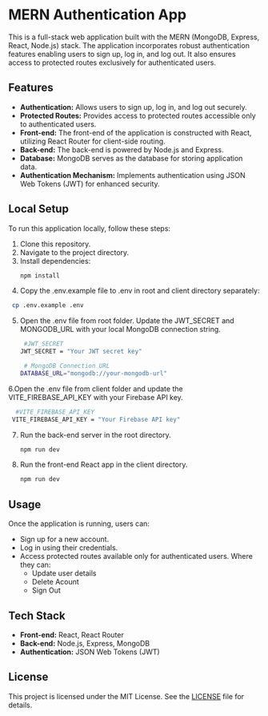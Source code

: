 # MERN Authentication App

This is a full-stack web application built with the MERN (MongoDB, Express, React, Node.js) stack. The application incorporates robust authentication features enabling users to sign up, log in, and log out. It also ensures access to protected routes exclusively for authenticated users.

## Features

- **Authentication:** Allows users to sign up, log in, and log out securely.
- **Protected Routes:** Provides access to protected routes accessible only to authenticated users.
- **Front-end:** The front-end of the application is constructed with React, utilizing React Router for client-side routing.
- **Back-end:** The back-end is powered by Node.js and Express.
- **Database:** MongoDB serves as the database for storing application data.
- **Authentication Mechanism:** Implements authentication using JSON Web Tokens (JWT) for enhanced security.

## Local Setup

To run this application locally, follow these steps:

1. Clone this repository.
2. Navigate to the project directory.
3. Install dependencies:
   ```bash
   npm install
   ```
4. Copy the .env.example file to .env in root and client directory separately:
  ```bash
   cp .env.example .env
   ```
5. Open the .env file from root folder. Update the JWT_SECRET and MONGODB_URL with your local MongoDB connection string.
   ```bash
    #JWT_SECRET
   JWT_SECRET = "Your JWT secret key"
   
    # MongoDB Connection URL
   DATABASE_URL="mongodb://your-mongodb-url"
   ```
6.Open the .env file from client folder and update the VITE_FIREBASE_API_KEY with your Firebase API key.
  ```bash
    #VITE_FIREBASE_API_KEY
   VITE_FIREBASE_API_KEY = "Your Firebase API key"
   ```
7. Run the back-end server in the root directory.
   ```bash
   npm run dev
   ```
9. Run the front-end React app in the client directory.
   ```bash
   npm run dev
   ```

## Usage

Once the application is running, users can:

- Sign up for a new account.
- Log in using their credentials.
- Access protected routes available only for authenticated users. Where they can:
  - Update user details
  - Delete Acount
  - Sign Out

## Tech Stack

- **Front-end:** React, React Router
- **Back-end:** Node.js, Express, MongoDB
- **Authentication:** JSON Web Tokens (JWT)


## License

This project is licensed under the MIT License. See the [LICENSE](/LICENSE) file for details.


